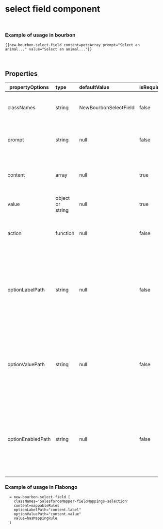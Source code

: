 
# select field component

&nbsp;

### Example of usage in bourbon
```
{{new-bourbon-select-field content=petsArray prompt="Select an animal..." value="Select an animal..."}}
```
&nbsp;

## Properties
| propertyOptions | type | defaultValue | isRequired | description | options |
|----------|:----------|:--------------|:------------|:-------------|:------|
| classNames | string | NewBourbonSelectField | false | can modify styles and spacing for the select field ||
| prompt | string | null | false | if you want a placehoder prompt to guide user| for example, "Select a Salesforce object..."|
| content | array | null | true | list of content to be displayed in select field | contents of array can be Ember.Object, JS Object, Ember model|
| value | object or string | null | true | ||
| action | function | null | false | add if want to trigger an action on selection change||
| optionLabelPath | string | null | false | passed in when value passed in is an object as to indicate where the label is defined within the value object ||
| optionValuePath | string | null | false | passed in when value passed in is an object as to indicate where the value is defined within the value object ||
| optionEnabledPath | string | null | false | passed in when value passed in is an object as to indicate where the enabled is defined within the value object ||

### Example of usage in Flabongo
```
  = new-bourbon-select-field [
    classNames='SalesforceMapper-fieldMappings-selection'
    content=mappableRules
    optionLabelPath="content.label"
    optionValuePath="content.value"
    value=hasMappingRule
  ]
```
